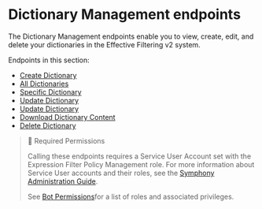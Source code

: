 # Dictionary Management endpoints

The Dictionary Management endpoints enable you to view, create, edit, and delete your dictionaries in the Effective Filtering v2 system.

Endpoints in this section:

* [Create Dictionary](ref:create-dictionary)
* [All Dictionaries](ref:dictionary-metadata)
* [Specific Dictionary](ref:dictionary-information)
* [Update Dictionary](ref:specific-dictionary-metadata)
* [Update Dictionary](ref:specific-dictionary-metadata)
* [Download Dictionary Content](ref:update-dictionary-information)
* [Delete Dictionary](ref:tbd-dictionary)

> 🚧 Required Permissions
>
> Calling these endpoints requires a Service User Account set with the Expression Filter Policy Management role. For more information about Service User accounts and their roles, see the [Symphony Administration Guide](https://symphony.direct/).
>
> See [Bot Permissions](https://docs.developers.symphony.com/building-bots-on-symphony/configuration/bot-permissions)for a list of roles and associated privileges.
